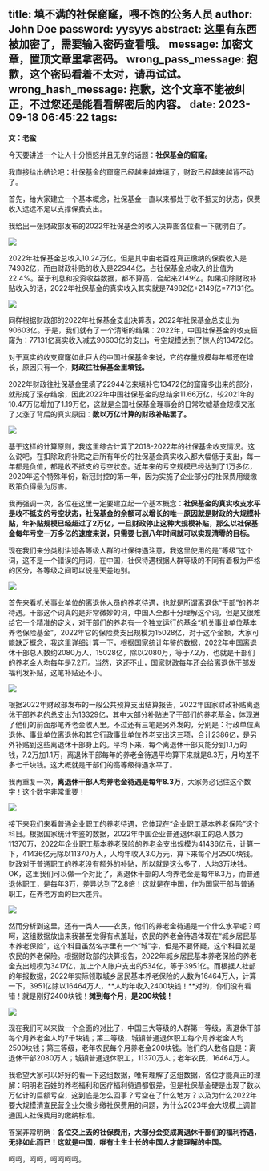 title: 填不满的社保窟窿，喂不饱的公务人员
author: John Doe
password: yysyys
abstract: 这里有东西被加密了，需要输入密码查看哦。
message: 加密文章，置顶文章里拿密码。
wrong_pass_message: 抱歉，这个密码看着不太对，请再试试。
wrong_hash_message: 抱歉，这个文章不能被纠正，不过您还是能看看解密后的内容。
date: 2023-09-18 06:45:22
tags:
---
**文：老蛮**<!--more-->

今天要讲述一个让人十分愤怒并且无奈的话题：**社保基金的窟窿。**

我直接给出结论吧：社保基金的窟窿已经越来越难填了，财政已经越来越背不动了。

首先，给大家建立一个基本概念，社保基金一直以来都处于收不抵支的状态，保费收入远远不足以支撑保费支出。

我给出一张财政部发布的2022年社保基金的收入决算图各位看一下就明白了。

![](/images/20230917001.png)

2022年社保基金总收入10.24万亿，但是其中由老百姓真正缴纳的保费收入是74982亿，而由财政补贴的收入是22944亿，占社保基金总收入的比值为22.4%。至于利息和投资收益数据，都不算高，合起来2149亿。如果扣除财政补贴收入的话，2022年社保基金的真实收入其实就是74982亿+2149亿=77131亿。

![](/images/20230917002.png)

同样根据财政部的2022年社保基金支出决算表，2022年社保基金总支出为90603亿。于是，我们就有了一个清晰的结果：2022年，中国社保基金的收支窟窿为：77131亿真实收入减去90603亿的支出，亏空规模达到了惊人的13472亿。

对于真实的收支窟窿如此巨大的中国社保基金来说，它的存量规模每年都还在增长，原因只有一个，**财政往社保基金里填钱。**

2022年财政往社保基金里填了22944亿来填补它13472亿的窟窿多出来的部分，就形成了滚存结余，因此2022年中国社保基金的总结余11.66万亿，较2021年的10.47万亿增加了1.19万亿，这就是全国社保基金理事会的日常吹嘘基金规模又涨了又涨了背后的真实原因：**数以万亿计算的财政补贴罢了。**

![](/images/20230917003.png)

基于这样的计算原则，我这里综合计算了2018-2022年的社保基金收支情况。这么说吧，在扣除政府补贴之后所有年份的社保基金真实收入都大幅低于支出，每一年都是负值，都是收不抵支的亏空状态。近年来的亏空规模已经达到了1万多亿，2020年这个特殊年份，新冠封控的第一年，因为实施了企业部分的社保费用缓缴政策负得最为厉害。

我再强调一次，各位在这里一定要建立起一个基本概念：**社保基金的真实收支水平是收不抵支的亏空状态，社保基金的余额可以增长的唯一原因就是财政的大规模补贴，年补贴规模已经超过了2万亿，一旦财政停止这种大规模补贴，那么以社保基金每年亏空一万多亿的速度来说，只需要七到八年时间就可以实现清零的目标。**

现在我们来分类别讲述各等级人群的社保待遇注意，我这里使用的是“等级”这个词，这不是一个错误的用词，在中国，社保待遇根据人群等级的不同有着极为严格的区分，各等级之间可以说是天差地别。

![](/images/20230917004.png)

首先来看机关事业单位的离退休人员的养老待遇，也就是所谓离退休“干部”的养老待遇。干部这个词真的是非常微妙的词，中国人全都十分理解这个词，但是又很难给它一个精准的定义，对干部们的养老有一个独立运行的基金“机关事业单位基本养老保险基金”，2022年它的保险费支出规模为15028亿，对于这个金额，大家可能缺乏概念，我这里详细计算一下，根据国家统计年鉴的数据，2022年中国离退休干部总人数约2080万人，15028亿，除以2080万，等于7.2万，也就是干部们的养老金人均每年是7.2万。当然，这还不止，国家财政每年还会给离退休干部发福利发补贴，这笔补贴还不小。

![](/images/20230917005.png)

根据2022年财政部发布的一般公共预算支出结算报告，2022年国家财政补贴离退休干部养老的总支出为13329亿，其中大部分补贴进了干部们的养老基金，体现进了他们的前面那笔养老金收入里。不过还有三笔是另外发的，分别是：行政单位离退休、事业单位离退休和其它行政事业单位养老支出这三项，合计2386亿，是另外补贴到这些离退休干部身上的。平均下来，每个离退休干部又能分到1.1万的钱，7.2万加1.1万，离退休干部每年的养老金待遇平均算下来就是8.3万，月均差不多七千块钱。这大概就是干部们的高等级待遇水平了。

我再重复一次，**离退休干部人均养老金待遇是每年8.3万**，大家务必记住这个数字！这个数字非常重要！

![](/images/20230917006.png)

接下来我们来看普通企业职工的养老待遇，它体现在“企业职工基本养老保险”这个科目。根据国家统计年鉴的数据，2022年中国企业普通退休职工的总人数为11370万，2022年企业职工基本养老保险的养老金支出规模为41436亿元，计算一下，41436亿元除以11370万人，人均年收入3.0万元，算下来每个月2500块钱。财政对于普通职工的养老没有额外的补贴，所以就是这么多了，人均3万块钱。OK，这里我们可以做一个对比了，离退休干部的人均养老金是每年8.3万，而普通退休职工，是每年3万，差异达到了2.8倍！这就是在中国，作为国家干部与普通职工，在养老方面的巨大差异。

![](/images/20230917007.png)

然而分析到这里，还有一类人——农民，他们的养老金待遇是一个什么水平呢？呵呵，这组数据放出来我甚至觉得有点羞耻，农民的养老金待遇体现在“城乡居民基本养老保险”，这个科目虽然名字里有一个“城”字，但是不要怀疑，这个科目就是农民的养老保险。根据财政部的决算报告，2022年城乡居民基本养老保险的养老金支出规模为3417亿，加上个人账户支出的534亿，等于3951亿。而根据人社部的年报数据，2022年实际领取城乡居民基本养老保险的人数为16464万人，计算一下，3951亿除以16464万人，**人均年收入2400块钱！**对的，你们没有看错！就是刚好2400块钱！**摊到每个月，是200块钱！**

![](/images/20230917008.png)

现在我们可以来做一个全面的对比了，中国三大等级的人群第一等级，离退休干部每个月养老金人均7千块钱；第二等级，城镇普通退休职工每个月养老金人均2500块钱；第三等级，老年农民每个月养老金200块钱。他们的人数各自是：离退休干部2080万人；城镇普通退休职工，11370万人；老年农民，16464万人。

我希望大家可以好好的看一下这组数据，唯有理解了这组数据，各位才能真正的理解：明明老百姓的养老福利和医疗福利待遇都很差，但是社保基金硬是出现了数以万亿计的巨额亏空，这到底是怎么回事？亏空在了什么地方？以及为什么2022年要大规模清查民营企业欠缴少缴社保费用的问题，为什么2023年会大规模上调普通国人社保费用的缴纳标准。

答案非常明确：**各位交上去的社保费用，大部分会变成离退休干部们的福利待遇，无非如此而已！这就是中国，唯有土生土长的中国人才能理解的中国。**

呵呵，呵呵，呵呵呵呵。